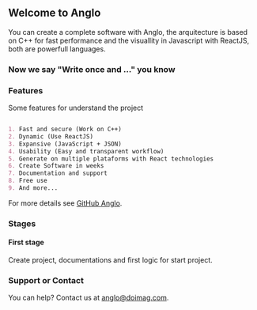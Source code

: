 ## Welcome to Anglo

You can create a complete software with Anglo, the arquitecture is based on C++ for fast performance and the visuallity in Javascript with ReactJS, both are powerfull languages. 

### Now we say "Write once and ..." you know

### Features

Some features for understand the project

```markdown

1. Fast and secure (Work on C++)
2. Dynamic (Use ReactJS)
3. Expansive (JavaScript + JSON)
4. Usability (Easy and transparent workflow)
5. Generate on multiple plataforms with React technologies
6. Create Software in weeks
7. Documentation and support
8. Free use
9. And more...

```

For more details see [GitHub Anglo](https://doimag.github.com/anglo/).

### Stages

#### First stage

Create project, documentations and first logic for start project.

### Support or Contact

You can help? Contact us at anglo@doimag.com.
